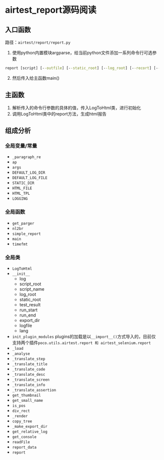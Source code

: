 # airtest_report源码阅读

## 入口函数
路径：`airtest/report/report.py`
1. 使用python内置模块argparse，给当前python文件添加一系列命令行可选参数
```cmd
report [script] [--outfile] [--static_root] [--log_root] [--recort] [--export] [--lang] [--plugins] [--report]
```
2. 然后传入给主函数main()


## 主函数
1. 解析传入的命令行参数的具体的值，传入LogToHtml类，进行初始化
2. 调用LogToHtml类中的report方法，生成html报告
## 组成分析
### 全局变量/常量
+ `_paragraph_re`
+ `ap`
+ `args`
+ `DEFAULT_LOG_DIR`
+ `DEFAULT_LOG_FILE`
+ `STATIC_DIR`
+ `HTML_FILE`
+ `HTML_TPL`
+ `LOGGING`
### 全局函数
+ `get_parger`
+ `nl2br`
+ `simple_report`
+ `main`
+ `timefmt`
### 全局类
+ `LogToHtml`
+ `__init__`
    + log
    + script_root
    + script_name
    + log_root
    + static_root
    + test_result
    + run_start
    + run_end
    + export_dir
    + logfile
    + lang
+ `init_plugin_modules` plugins的加载是以`__import__()`方式导入的，目前仅支持两个插件`poco.utils.airtest.report 和 airtest_selenium.report`    
+ `_load`
+ `_analyse`
+ `_translate_step`
+ `_translate_title`
+ `_translate_code`
+ `_translate_desc`
+ `_translate_screen`
+ `_translate_info`
+ `_translate_assertion`
+ `get_thumbnail`
+ `get_small_name`
+ `is_pos`
+ `div_rect`
+ `_render`
+ `copy_tree`
+ `_make_export_dir`
+ `get_relative_log`
+ `get_console`
+ `readFile`
+ `report_data`
+ `report`

